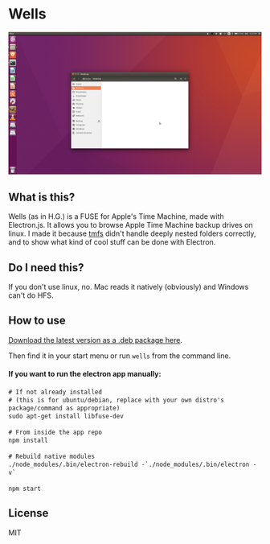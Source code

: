 # Wells

![Wells Screenshot](/docs/anim.gif?raw=true "Wells Screenshot")

## What is this?

Wells (as in H.G.) is a FUSE for Apple's Time Machine, made with Electron.js. It allows you to browse Apple Time Machine backup drives on linux. I made it because [tmfs](http://manpages.ubuntu.com/manpages/saucy/man1/tmfs.1.html) didn't handle deeply nested folders correctly, and to show what kind of cool stuff can be done with Electron.

## Do I need this?

If you don't use linux, no. Mac reads it natively (obviously) and Windows can't do HFS.

## How to use

[Download the latest version as a .deb package here](https://github.com/kanatzidis/Wells/releases).

Then find it in your start menu or run `wells` from the command line.



#### If you want to run the electron app manually:

```
# If not already installed
# (this is for ubuntu/debian, replace with your own distro's package/command as appropriate)
sudo apt-get install libfuse-dev

# From inside the app repo
npm install

# Rebuild native modules
./node_modules/.bin/electron-rebuild -`./node_modules/.bin/electron -v`

npm start
```

## License

MIT
